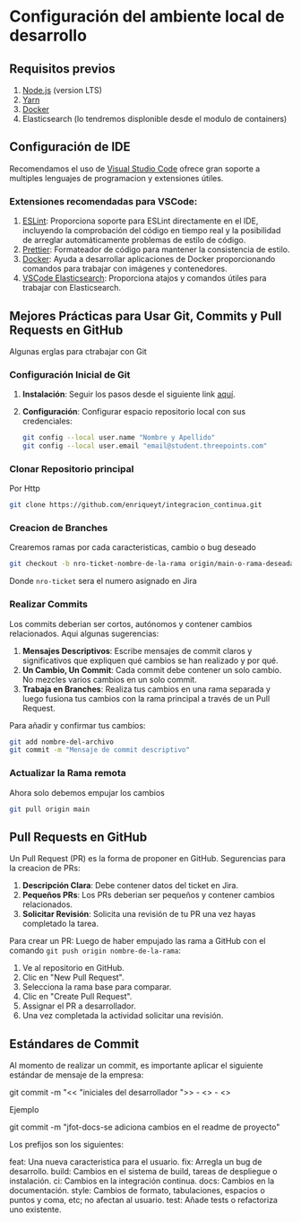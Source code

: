 # Configuración del ambiente local de desarrollo

## Requisitos previos

1. [Node.js](https://nodejs.org/en/download/) (version LTS)
2. [Yarn](https://yarnpkg.com/getting-started/install)
3. [Docker](https://www.docker.com/products/docker-desktop)
4. Elasticsearch (lo tendremos displonible desde el modulo de containers)

## Configuración de IDE

Recomendamos el uso de [Visual Studio Code](https://code.visualstudio.com/download) ofrece gran soporte a multiples lenguajes de programacion y extensiones útiles.

### Extensiones recomendadas para VSCode:

1. [ESLint](https://marketplace.visualstudio.com/items?itemName=dbaeumer.vscode-eslint): Proporciona soporte para ESLint directamente en el IDE, incluyendo la comprobación del código en tiempo real y la posibilidad de arreglar automáticamente problemas de estilo de código.
2. [Prettier](https://marketplace.visualstudio.com/items?itemName=esbenp.prettier-vscode): Formateador de código para mantener la consistencia de estilo.
3. [Docker](https://marketplace.visualstudio.com/items?itemName=ms-azuretools.vscode-docker): Ayuda a desarrollar aplicaciones de Docker proporcionando comandos para trabajar con imágenes y contenedores.
4. [VSCode Elasticsearch](https://marketplace.visualstudio.com/items?itemName=kiwfy.elasticsearch): Proporciona atajos y comandos útiles para trabajar con Elasticsearch.

## Mejores Prácticas para Usar Git, Commits y Pull Requests en GitHub

Algunas erglas para ctrabajar con Git 

### Configuración Inicial de Git

1. **Instalación**: Seguir los pasos desde el siguiente link [aquí](https://git-scm.com/downloads).
2. **Configuración**: Configurar espacio repositorio local con sus credenciales:

    ```bash
    git config --local user.name "Nombre y Apellido"
    git config --local user.email "email@student.threepoints.com"
    ```

### Clonar Repositorio principal

Por Http

```bash
git clone https://github.com/enriqueyt/integracion_continua.git
```

### Creacion de Branches

Crearemos ramas por cada caracteristicas, cambio o bug deseado

```bash
git checkout -b nro-ticket-nombre-de-la-rama origin/main-o-rama-deseada
```

Donde `nro-ticket` sera el numero asignado en Jira

### Realizar Commits

Los commits deberian ser cortos, autónomos y contener cambios relacionados. Aqui algunas sugerencias:

1. **Mensajes Descriptivos**: Escribe mensajes de commit claros y significativos que expliquen qué cambios se han realizado y por qué.
2. **Un Cambio, Un Commit**: Cada commit debe contener un solo cambio. No mezcles varios cambios en un solo commit.
3. **Trabaja en Branches**: Realiza tus cambios en una rama separada y luego fusiona tus cambios con la rama principal a través de un Pull Request.

Para añadir y confirmar tus cambios:

```bash
git add nombre-del-archivo
git commit -m "Mensaje de commit descriptivo"
```

### Actualizar la Rama remota

Ahora solo debemos empujar los cambios

```bash
git pull origin main
```

## Pull Requests en GitHub

Un Pull Request (PR) es la forma de proponer en GitHub. Segurencias para la creacion de PRs:

1. **Descripción Clara**: Debe contener datos del ticket en Jira.
2. **Pequeños PRs**: Los PRs deberian ser pequeños y contener cambios relacionados.
3. **Solicitar Revisión**: Solicita una revisión de tu PR una vez hayas completado la tarea.

Para crear un PR: Luego de haber empujado las rama a GitHub con el comando `git push origin nombre-de-la-rama`:

1. Ve al repositorio en GitHub.
2. Clic en "New Pull Request".
3. Selecciona la rama base para comparar.
4. Clic en "Create Pull Request".
5. Assignar el PR a desarrollador.
6. Una vez completada la actividad solicitar una revisión.


## Estándares de Commit
Al momento de realizar un commit, es importante aplicar el  siguiente estándar de mensaje  de la empresa:

git commit -m "<< "iniciales del desarrollador ">> - <<prefijo del tipo de cambio>> - <<mensaje>>

Ejemplo

git commit -m "jfot-docs-se adiciona cambios en el readme de proyecto"

Los prefijos son los siguientes:

feat: Una nueva caracteristica para el usuario.
fix: Arregla un bug de desarrollo.
build: Cambios en el sistema de build, tareas de despliegue o instalación.
ci: Cambios en la integración continua.
docs: Cambios en la documentación.
style: Cambios de formato, tabulaciones, espacios o puntos y coma, etc; no afectan al usuario.
test: Añade tests o refactoriza uno existente.
